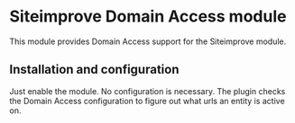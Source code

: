 # Siteimprove Domain Access module

This module provides Domain Access support for the Siteimprove module.

## Installation and configuration

Just enable the module. No configuration is necessary. The plugin checks the
Domain Access configuration to figure out what urls an entity is active on.
